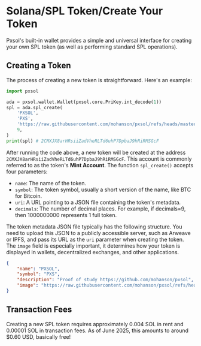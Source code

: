 # Solana/SPL Token/Create Your Token

Pxsol's built-in wallet provides a simple and universal interface for creating your own SPL token (as well as performing standard SPL operations).

## Creating a Token

The process of creating a new token is straightforward. Here's an example:

```py
import pxsol

ada = pxsol.wallet.Wallet(pxsol.core.PriKey.int_decode(1))
spl = ada.spl_create(
    'PXSOL',
    'PXS',
    'https://raw.githubusercontent.com/mohanson/pxsol/refs/heads/master/res/pxs.json',
    9,
)
print(spl) # 2CMXJX8arHRsiiZadVheRLTd6uhP7DpbaJ9hRiRMSGcF
```

After running the code above, a new token will be created at the address `2CMXJX8arHRsiiZadVheRLTd6uhP7DpbaJ9hRiRMSGcF`. This account is commonly referred to as the token's **Mint Account**. The function `spl_create()` accepts four parameters:

- `name`: The name of the token.
- `symbol`: The token symbol, usually a short version of the name, like BTC for Bitcoin.
- `uri`: A URL pointing to a JSON file containing the token's metadata.
- `decimals`: The number of decimal places. For example, if decimals=9, then 1000000000 represents 1 full token.

The token metadata JSON file typically has the following structure. You need to upload this JSON to a publicly accessible server, such as Arweave or IPFS, and pass its URL as the `uri` parameter when creating the token. The `image` field is especially important, it determines how your token is displayed in wallets, decentralized exchanges, and other applications.

```json
{
    "name": "PXSOL",
    "symbol": "PXS",
    "description": "Proof of study https://github.com/mohanson/pxsol",
    "image": "https://raw.githubusercontent.com/mohanson/pxsol/refs/heads/master/res/pxs.png"
}
```

## Transaction Fees

Creating a new SPL token requires approximately 0.004 SOL in rent and 0.00001 SOL in transaction fees. As of June 2025, this amounts to around $0.60 USD, basically free!
